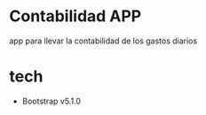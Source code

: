 # Contabilidad APP

app para llevar la contabilidad de los gastos diarios

# tech
* Bootstrap v5.1.0 